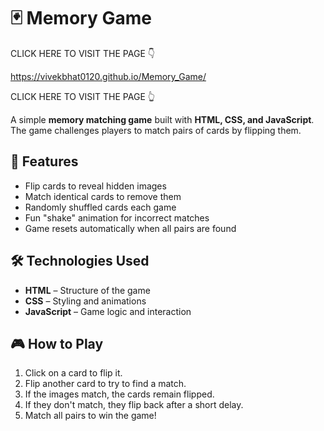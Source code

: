 # 🃏 Memory Game

CLICK HERE TO VISIT THE PAGE 👇

https://vivekbhat0120.github.io/Memory_Game/

CLICK HERE TO VISIT THE PAGE 👆

A simple **memory matching game** built with **HTML, CSS, and JavaScript**. The game challenges players to match pairs of cards by flipping them.

## 🚀 Features
- Flip cards to reveal hidden images
- Match identical cards to remove them
- Randomly shuffled cards each game
- Fun "shake" animation for incorrect matches
- Game resets automatically when all pairs are found


## 🛠 Technologies Used
- **HTML** – Structure of the game
- **CSS** – Styling and animations
- **JavaScript** – Game logic and interaction


## 🎮 How to Play
1. Click on a card to flip it.
2. Flip another card to try to find a match.
3. If the images match, the cards remain flipped.
4. If they don't match, they flip back after a short delay.
5. Match all pairs to win the game!
